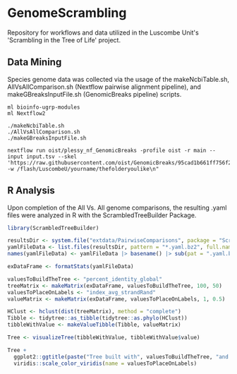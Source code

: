 # GenomeScrambling
Repository for workflows and data utilized in the Luscombe Unit's 'Scrambling in the Tree of Life' project.

## Data Mining

Species genome data was collected via the usage of the makeNcbiTable.sh, AllVsAllComparison.sh (Nextflow pairwise alignment pipeline), and makeGBreaksInputFile.sh (GenomicBreaks pipeline) scripts.

``` shell
ml bioinfo-ugrp-modules
ml Nextflow2

./makeNcbiTable.sh
./AllVsAllComparison.sh
./makeGBreaksInputFile.sh

nextflow run oist/plessy_nf_GenomicBreaks -profile oist -r main --input input.tsv --skel 'https://raw.githubusercontent.com/oist/GenomicBreaks/95cad1b661ff756f22e7e2794b79f0d4b48dc3fc/inst/rmarkdown/templates/countFeatures/skeleton/skeleton.Rmd' -w /flash/LuscombeU/yourname/thefolderyoulike\n"
```

## R Analysis

Upon completion of the All Vs. All genome comparisons, the resulting .yaml files were analyzed in R with the ScrambledTreeBuilder Package. 

``` r
library(ScrambledTreeBuilder)

resultsDir <- system.file("extdata/PairwiseComparisons", package = "ScrambledTreeBuilder")
yamlFileData <- list.files(resultsDir, pattern = "*.yaml.bz2", full.names = TRUE)
names(yamlFileData) <- yamlFileData |> basename() |> sub(pat = ".yaml.bz2", rep="")

exDataFrame <- formatStats(yamlFileData)

valuesToBuildTheTree <- "percent_identity_global"
treeMatrix <- makeMatrix(exDataFrame, valuesToBuildTheTree, 100, 50)
valuesToPlaceOnLabels <- "index_avg_strandRand"
valueMatrix <- makeMatrix(exDataFrame, valuesToPlaceOnLabels, 1, 0.5)

HClust <- hclust(dist(treeMatrix), method = "complete")
Tibble <- tidytree::as_tibble(tidytree::as.phylo(HClust))
tibbleWithValue <- makeValueTibble(Tibble, valueMatrix)

Tree <- visualizeTree(tibbleWithValue, tibbleWithValue$value)

Tree + 
  ggplot2::ggtitle(paste("Tree built with", valuesToBuildTheTree, "and labelled with", valuesToPlaceOnLabels)) + 
  viridis::scale_color_viridis(name = valuesToPlaceOnLabels)
```
